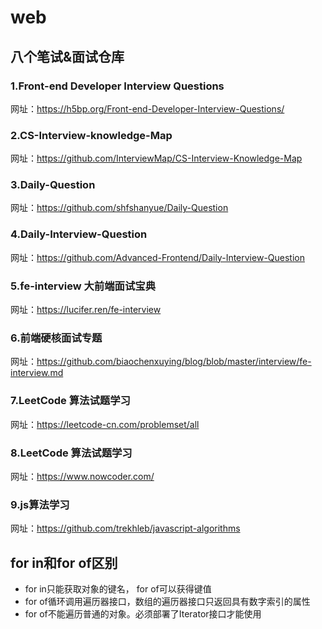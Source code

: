 # web

## 八个笔试&面试仓库
### 1.Front-end Developer Interview Questions

网址：https://h5bp.org/Front-end-Developer-Interview-Questions/

### 2.CS-Interview-knowledge-Map
网址：https://github.com/InterviewMap/CS-Interview-Knowledge-Map

### 3.Daily-Question
网址：https://github.com/shfshanyue/Daily-Question

### 4.Daily-Interview-Question
网址：https://github.com/Advanced-Frontend/Daily-Interview-Question

### 5.fe-interview 大前端面试宝典
网址：https://lucifer.ren/fe-interview

### 6.前端硬核面试专题
网址：https://github.com/biaochenxuying/blog/blob/master/interview/fe-interview.md

### 7.LeetCode 算法试题学习
网址：https://leetcode-cn.com/problemset/all

### 8.LeetCode 算法试题学习
网址：https://www.nowcoder.com/

### 9.js算法学习
网址：https://github.com/trekhleb/javascript-algorithms

## for in和for of区别
- for in只能获取对象的键名， for of可以获得键值
- for of循环调用遍历器接口，数组的遍历器接口只返回具有数字索引的属性
- for of不能遍历普通的对象。必须部署了Iterator接口才能使用
